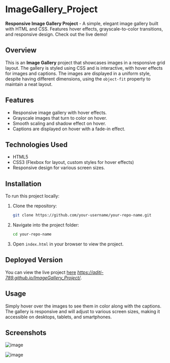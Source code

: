 # ImageGallery_Project
**Responsive Image Gallery Project** - A simple, elegant image gallery built with HTML and CSS. Features hover effects, grayscale-to-color transitions, and responsive design. Check out the live demo! 

## Overview

This is an **Image Gallery** project that showcases images in a responsive grid layout. The gallery is styled using CSS and is interactive, with hover effects for images and captions. The images are displayed in a uniform style, despite having different dimensions, using the `object-fit` property to maintain a neat layout.

## Features

- Responsive image gallery with hover effects.
- Grayscale images that turn to color on hover.
- Smooth scaling and shadow effect on hover.
- Captions are displayed on hover with a fade-in effect.

## Technologies Used

- HTML5
- CSS3 (Flexbox for layout, custom styles for hover effects)
- Responsive design for various screen sizes.

## Installation

To run this project locally:

1. Clone the repository:
   ```bash
   git clone https://github.com/your-username/your-repo-name.git
   ```
2. Navigate into the project folder:
   ```bash
   cd your-repo-name
   ```
3. Open `index.html` in your browser to view the project.

## Deployed Version

You can view the live project [here](#) *https://aditi-789.github.io/ImageGallery_Project/*.

## Usage

Simply hover over the images to see them in color along with the captions. The gallery is responsive and will adjust to various screen sizes, making it accessible on desktops, tablets, and smartphones.

## Screenshots

![image](https://github.com/user-attachments/assets/1d388910-fe44-4916-af9f-a4dbd4461303)

![image](https://github.com/user-attachments/assets/d6a970b9-0d50-472a-b4e0-28760e40a02a)

